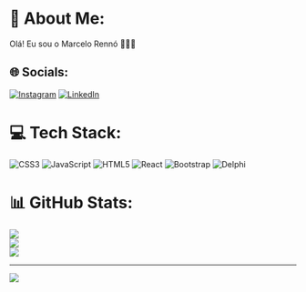 # 💫 About Me:
Olá! Eu sou o Marcelo Rennó 👨🏻‍💻


## 🌐 Socials:
[![Instagram](https://img.shields.io/badge/Instagram-%23E4405F.svg?logo=Instagram&logoColor=white)](https://instagram.com/mrenno_) [![LinkedIn](https://img.shields.io/badge/LinkedIn-%230077B5.svg?logo=linkedin&logoColor=white)](https://linkedin.com/in/marcelorenno95) 

# 💻 Tech Stack:
![CSS3](https://img.shields.io/badge/css3-%231572B6.svg?style=for-the-badge&logo=css3&logoColor=white) ![JavaScript](https://img.shields.io/badge/javascript-%23323330.svg?style=for-the-badge&logo=javascript&logoColor=%23F7DF1E) ![HTML5](https://img.shields.io/badge/html5-%23E34F26.svg?style=for-the-badge&logo=html5&logoColor=white) ![React](https://img.shields.io/badge/react-%2320232a.svg?style=for-the-badge&logo=react&logoColor=%2361DAFB) ![Bootstrap](https://img.shields.io/badge/bootstrap-%23563D7C.svg?style=for-the-badge&logo=bootstrap&logoColor=white) ![Delphi](https://img.shields.io/badge/Delphi-B22222?style=for-the-badge&logo=delphi&logoColor=white)

# 📊 GitHub Stats:
![](https://github-readme-stats.vercel.app/api?username=xmrenno&theme=dark&hide_border=false&include_all_commits=false&count_private=false)<br/>
![](https://github-readme-streak-stats.herokuapp.com/?user=xmrenno&theme=dark&hide_border=false)<br/>
![](https://github-readme-stats.vercel.app/api/top-langs/?username=xmrenno&theme=dark&hide_border=false&include_all_commits=false&count_private=false&layout=compact)

---
[![](https://visitcount.itsvg.in/api?id=xmrenno&icon=0&color=12)](https://visitcount.itsvg.in)

<!-- Proudly created with GPRM ( https://gprm.itsvg.in ) -->
